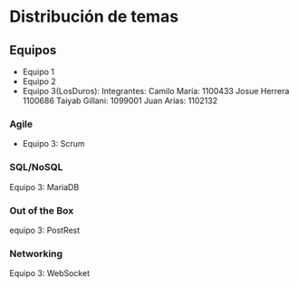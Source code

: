 # Distribución de temas

## Equipos

- Equipo 1
- Equipo 2
- Equipo 3(LosDuros):
    Integrantes:
        Camilo María: 1100433
        Josue Herrera 1100686
        Taiyab Gillani: 1099001
        Juan Arias: 1102132

### Agile
- Equipo 3: Scrum
### SQL/NoSQL
  Equipo 3: MariaDB
### Out of the Box
 equipo 3: PostRest
### Networking 
Equipo 3: WebSocket